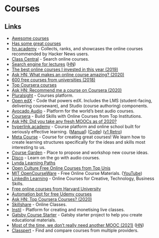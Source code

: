 # Courses

## Links

- [Awesome courses](https://github.com/learn-anything/courses)
- [Has some great courses](http://computing.dcu.ie/~humphrys/)
- [hn.academy](https://hn.academy/) - Collects, ranks, and showcases the online courses recommended by Hacker News users.
- [Class Central](https://www.classcentral.com/) - Search online courses.
- [Search engine for lectures](https://www.findlectures.com/) ([HN](https://news.ycombinator.com/item?id=14484549))
- [The best online courses I invested in this year (2019)](https://mariepoulin.com/blog/the-best-investments-i-made-in-my-business-this-year/)
- [Ask HN: What makes an online course amazing? (2020)](https://news.ycombinator.com/item?id=22580520)
- [600 free courses from universities (2018)](https://www.classcentral.com/report/new-courses-october-2018/)
- [Top Coursera courses](https://www.classcentral.com/provider/coursera?sort=rating-up)
- [Ask HN: Recommend me a course on Coursera (2020)](https://news.ycombinator.com/item?id=22826722)
- [Pluralsight](https://www.pluralsight.com/) - Courses platform.
- [Open edX](https://github.com/edx/edx-platform) - Code that powers edX. Includes the LMS (student-facing, delivering courseware), and Studio (course authoring) components.
- [Avocado Audio](https://www.avocadoaudio.com/) - Platform for the world’s best audio courses.
- [Coursera](https://www.coursera.org/) - Build Skills with Online Courses from Top Institutions.
- [Ask HN: Did you take any fresh MOOCs as of 2020?](https://news.ycombinator.com/item?id=23722680)
- [hyperlink.academy](https://hyperlink.academy/) - Course platform and online school built for seriously effective learning. ([Manual](https://hyperlink.academy/manual)) ([Code](https://gitlab.com/jaredpereira/hyperlink-academy)) ([v1 Retro](https://awarm.space/fast/008-hyperlinkv1-retro))
- [Meta Course](https://hyperlink.academy/courses/the-meta-course/1) - Course for creating great courses! We learn how to create learning structures specifically for the ideas and skills most interesting to us.
- [Course Garden](https://forum.hyperlink.academy/c/course-garden/15) - Place to propose and workshop new course ideas.
- [Disco](https://www.heydisco.com/) - Learn on the go with audio courses.
- [Lynda Learning Paths](https://www.lynda.com/learning-paths/)
- [Open Culture Free Online Courses from Top Unis](https://www.openculture.com/freeonlinecourses)
- [MIT OpenCourseWare](https://ocw.mit.edu/) - Free Online Course Materials. ([YouTube](https://www.youtube.com/c/mitocw/playlists))
- [LinkedIn Learning](https://www.linkedin.com/learning/me) - Online Courses for Creative, Technology, Business Skills.
- [Free online courses from Harvard University](https://www.edx.org/school/harvardx)
- [Automation bot for free Udemy courses](https://github.com/dimakiss/Udemy_bot)
- [Ask HN: Top Coursera Courses? (2020)](https://news.ycombinator.com/item?id=25245125)
- [Skillshare](https://www.skillshare.com/) - Online Classes.
- [Instil](https://instil.live/) - Platform for creating and monetising live classes.
- [Gatsby Course Starter](https://github.com/btholt/gatsby-course-starter) - Gatsby starter project to help you create educational materials.
- [Most of the time, we don’t really need another MOOC (2021)](https://eugeneyan.com/writing/you-dont-need-another-mooc/) ([HN](https://news.ycombinator.com/item?id=25931498))
- [Classpert](https://classpert.com/) - Find and compare courses from multiple providers.
